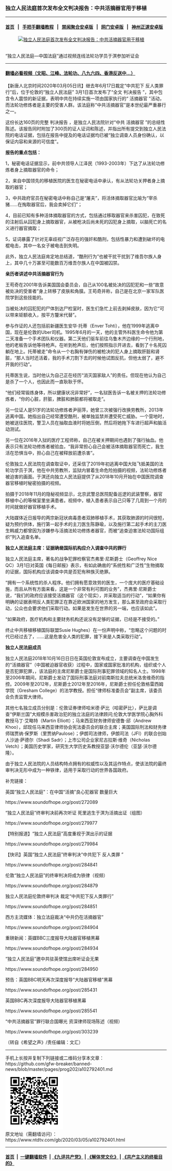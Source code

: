 ### 独立人民法庭首次发布全文判决报告：中共活摘器官用于移植
------------------------

#### [首页](https://github.com/gfw-breaker/banned-news/blob/master/README.md) &nbsp;&nbsp;|&nbsp;&nbsp; [手把手翻墙教程](https://github.com/gfw-breaker/guides/wiki) &nbsp;&nbsp;|&nbsp;&nbsp; [禁闻聚合安卓版](https://github.com/gfw-breaker/bn-android) &nbsp;&nbsp;|&nbsp;&nbsp; [网门安卓版](https://github.com/oGate2/oGate) &nbsp;&nbsp;|&nbsp;&nbsp; [神州正道安卓版](https://github.com/SzzdOgate/update) 



<div><div class="featured_image">
 <a href="https://i.ntdtv.com/assets/uploads/2020/03/1-48.jpg" target="_blank">
  <figure>
   <img alt="独立人民法庭首次发布全文判决报告：中共活摘器官用于移植" src="https://i.ntdtv.com/assets/uploads/2020/03/1-48-800x450.jpg"/>
  </figure><br/>
 </a>
 <span class="caption">
  “独立人民法庭—中国法庭”通过视频连线法轮功学员于溟参加听证会
 </span>
</div>
</div><hr/>

#### [翻墙必看视频（文昭、江峰、法轮功、八九六四、香港反送中...）](https://github.com/gfw-breaker/banned-news/blob/master/pages/link3.md)

<div><div class="post_content" itemprop="articleBody">
 <p>
  【新唐人北京时间2020年03月05日讯】继去年6月17日裁定“中共犯下
  <ok href="https://www.ntdtv.com/gb/反人类罪.htm">
   反人类罪
  </ok>
  行”后，位于伦敦的“独立人民法庭” 3月1日首次发布了“全文
  <ok href="https://www.ntdtv.com/gb/判决报告.htm">
   判决报告
  </ok>
  ”，其中包含令人震惊的新证据，表明中共在持续实施一项由国家执行的“
  <ok href="https://www.ntdtv.com/gb/活摘器官.htm">
   活摘器官
  </ok>
  ”活动，而法轮功修炼者是主要的受害人群。该法庭称“中共活摘器官”是本世纪最严重暴行之一。
 </p>
 <p>
  这份长达160页的完整
  <ok href="https://www.ntdtv.com/gb/判决报告.htm">
   判决报告
  </ok>
  ，是独立人民法院针对“中共
  <ok href="https://www.ntdtv.com/gb/活摘器官.htm">
   活摘器官
  </ok>
  ”的总结性陈述。该报告同时附加了300页的证人证词和陈述，并指出所有提交到独立人民法院的电话证据，包括在报告中提及的电话证据均已被“独立调查人员身份确认，以保证内容和来源的可信度”。
 </p>
 <p>
  <strong>
   报告的重点包括：
  </strong>
 </p>
 <p>
  1，秘密电话证据显示，前中共领导人江泽民（1993-2003年）下达了从法轮功修炼者身上摘取器官的命令；
 </p>
 <p>
  2，来自中国领先的移植医院的医生在秘密电话中承认，有从法轮功关押者身上摘取的器官；
 </p>
 <p>
  3，中共政府官员在秘密电话中称自己是“屠夫”，将活体摘取器官比喻为“宰杀猪……在掏取器官后，我会卖掉它们”；
 </p>
 <p>
  4，目前已知有多种活体摘取器官的方式，包括通过移取器官来杀害囚犯，在致死的注射后从囚犯身上摘取器官，从被枪决后尚未死的囚犯身上摘取，以脑死亡的名义进行器官摘取；
 </p>
 <p>
  5，证词暴露了针对无辜歧视广泛存在的强奸和酷刑，包括性暴力和遭到破坏的电棍电击，其中一名女子被电击到失明。
 </p>
 <p>
  此外，独立人民法庭肯定地总结道，“酷刑行为”也被干扰干扰到了维吾尔族人身上，其中几十万甚至可能数百万维吾尔族人在中国被囚禁。
 </p>
 <p>
  <strong>
   亲历者讲述中共活摘器官行为
  </strong>
 </p>
 <p>
  王苟奇在2001年告诉美国国会委员会，自己从100名被处决的囚犯犯和一些“故意被处决的受害者”身上转移了皮肤和角膜。王苟奇并称，自己是在北京一家军队医院学到这些技能的。
 </p>
 <p>
  当被处决的囚犯犯的尸体到达尸检室时，医生们急忙上前去剥掉皮肤，因为它“可以带来钜额收入，按平方釐米代替”。
 </p>
 <p>
  参与作证的人还包括前新疆医生安华‧托蒂（Enver Tohti），他在1999年逃离中国，现在是伦敦的Uber司机。1995年6月的一天，他的主管外科医生命令他为第二天准备一个手术团队和仪器。第二天他们驱车前往乌鲁木齐边缘的一个行刑地，他的老板告诉他等待枪声。在听到枪声后，他们按照指示开进去，看到了十名死囚躺在地上。托蒂被走”命令从一个右胸有弹伤的被枪决的犯人身上摘取肝脏和肾脏，“那人当时还活着，我的手术刀割下去的时候他试图反抗，但他太弱了，避不开我的行动”。
 </p>
 <p>
  托蒂医生说，当时他认为自己正在经历“消灭国家敌人”的责任。但现在他认为自己是杀了一个人，也因此而一直耿耿于怀。
 </p>
 <p>
  “他们经常锻炼身体，所以健康状况非常好”，一名狱医告诉一名被关押的法轮功修炼者，“你的心脏，肝脏，脾脏和肺脏都将被取走”。
 </p>
 <p>
  另一位证人是51岁的法轮功修炼者尹丽萍，她曾三次被强行改换劳教所，2013年逃离中国。她指出自己经常遭受酷刑，被单独监禁并遭受死亡威胁。一个营地时，她被送往医院，警卫人员在抽取血液时将她压倒，然后将她拖下车进行超声和脑活动测试。
 </p>
 <p>
  另一位在2016年入狱的医疗工程师称，自己在被关押期间也遇到了强行抽血。他表示只有法轮功修炼者被验血，“我非常担心自己会被活体摘取器官而死亡，我生活在恐惧当中，担心自己在被释放前遭杀害”。
 </p>
 <p>
  伦敦独立人民法院在调查取证中，还采信了2019年初逃离中国大陆飞抵美国的法轮功学员于溟，他在中共劳教所，监狱内冒着生命危险拍摄的视频，法轮功修炼者被迫害的画面。于溟还向独立人民法庭提供了从2018年10月开始在中国医院调查器官移植时秘密拍摄的视频。
 </p>
 <p>
  拍摄于2018年11月的隐秘视频显示，北京武警总医院配备巡逻的武装警察，器官移植中心的等候室里坐满患者。视频中，植入患者表示自己只等了几周到一个月的时间就做好器官移植手术。
 </p>
 <p>
  大陆媒体近日报导的两宗新冠状病毒患者双肺移植手术，其获取肺源的时间很短，疑为预约供体，施行第一起手术的主刀医生陈静瑜，以及施行第二起手术的主刀医生韩威力都曾因为涉嫌参与活摘法轮功修炼者器官，而被“追查迫害法轮功国际组织”列入追查名单。
 </p>
 <p>
  <strong>
   独立人民法庭主席：证据确凿国际机构应介入调查中共的罪行
  </strong>
 </p>
 <p>
  独立人民法庭主席，著名的战争犯罪检察官杰弗里·尼斯爵士（Geoffrey Nice QC）3月1日对英国《每日邮报》表示，有如此确凿的“系统性和广泛性”生物摘取的证据，国际机构应该调查中共是否犯有种族灭绝罪。
 </p>
 <p>
  “拥有一个系统性的杀人程序。他们拥有愿意效劳的医生，一个庞大的医疗基础设施，而且从所有方面来看，这是一个非常有利可图的业务”，杰弗里·尼斯爵士说，“我们的政府应该接受活摘器官（这个现实），并采取适当的行动”，“如果你有明确的证据表明反人类犯罪正在靠近欧洲国家的地方发生，那么甚至政府会采取行动，公众也会要求他们采取行动。如果是发生在世界的另一端，也应该如此”。
 </p>
 <p>
  “如果政府，医疗机构和主要财务机构还说没有足够的证据，已经是不接受的。”
 </p>
 <p>
  终止中共移植移植国际联盟Susie Hughes）在一份声明中称，“忽略这个问题的时代已经过去了，……这是危害全人类的犯罪，接下来是人类采取行动”。
 </p>
 <p>
  <strong>
   独立人民法庭成员
  </strong>
 </p>
 <p>
  独立人民法庭2018年10月16日日日在英国伦敦宣布成立，主要调查在中国发生的“活摘器官”（中国被迫器官收获）过程中，国家或国家批准的机构，组织或个人是否犯罪犯罪，，该法庭的主席尼斯爵士是国际刑事犯罪领域的知名人士。1998年至2006年期间，尼斯爵士发动了国际刑事法庭对前南斯拉夫总统米洛舍维奇的指控。2009年至2012年，尼斯爵士2012年至2016年，尼斯爵士担任伦敦格雷西姆学院（Gresham College）的法学教授。担任“律师标准委员会”副主席，该委员会负责监管大律师。
 </p>
 <p>
  其他七名独立成员分别是：伦敦证券律师哈米德·萨比（哈密萨比），萨比是调查“伊斯兰国”大规模杀害政治犯的独立法庭的法律顾问;伦敦大学医学院心胸外科教授马丁·艾略特（Martin Elliott）；马来西亚财务律师安德鲁·邱（Andrew Khoo），邱现任马来西亚律师协会宪法委员会的联合主席；美国国际刑法和财务律师瑞贾纳·保罗斯（里贾纳Paulose）；伊朗司法律师，伊朗司法（JFI）的联合创始人沙迪·萨德尔（Shadi Sadr）；上市公司企业家尼古拉斯·维奇（Nicholas Vetch）；美国历史学家，研究生大学历史系教授亚瑟·沃尔德伦（亚瑟·沃尔德隆）。
 </p>
 <p>
  由于独立人民法院的人员结构特点拥有的权威性以及其运作特点，使该法院的最终审判决无形中成为一种铁律，适用于采取行动的世界各国政府。
 </p>
 <p>
  补充链接：
 </p>
 <p>
  英国“独立人民法庭”：在中国“活摘”良心犯器官 数量巨大
 </p>
 <p>
  https://www.soundofhope.org/post/272089
 </p>
 <p>
  “独立人民法庭”终审判决前再次听证 死里逃生于溟为活摘出证（组图）
 </p>
 <p>
  https://www.soundofhope.org/post/279977
 </p>
 <p>
  【特别报道】“独立人民法庭”高度重视于溟出示的证据
 </p>
 <p>
  https://www.soundofhope.org/post/279984
 </p>
 <p>
  【快讯】英国“独立人民法庭”终审判决“中共犯下
  <ok href="https://www.ntdtv.com/gb/反人类罪.htm">
   反人类罪
  </ok>
  ”
 </p>
 <p>
  https://www.soundofhope.org/post/284841
 </p>
 <p>
  伦敦“独立人民法庭”的终审判决将成为铁律（视频）
 </p>
 <p>
  https://www.soundofhope.org/post/284879
 </p>
 <p>
  独立人民法庭伦敦终审判决 裁定“中共犯下反人类罪行”
 </p>
 <p>
  https://www.soundofhope.org/post/284851
 </p>
 <p>
  西方主流媒体：独立法庭裁决“中共仍在活摘器官”
 </p>
 <p>
  https://www.soundofhope.org/post/284904
 </p>
 <p>
  重磅新闻：英媒BBC三度报导大陆器官移植黑幕
 </p>
 <p>
  https://www.soundofhope.org/post/284934
 </p>
 <p>
  “独立人民法庭”邀中共驻英使馆出席听证会无果
 </p>
 <p>
  https://www.soundofhope.org/post/284950
 </p>
 <p>
  预告：英国BBC明天再次深度报导“大陆器官移植”黑幕
 </p>
 <p>
  https://www.soundofhope.org/post/285431
 </p>
 <p>
  英国BBC再次深度报导大陆器官移植黑幕
 </p>
 <p>
  https://www.soundofhope.org/post/285541
 </p>
 <p>
  “中共活摘器官”罪行联合国曝光 资深律师现场陈述（视频）
 </p>
 <p>
  https://www.soundofhope.org/post/303239
 </p>
 <p>
  （转自《希望之声》/责任编辑：文汇）
 </p>
 <div class="single_ad">
 </div>
</div>
</div>
<hr/>
手机上长按并复制下列链接或二维码分享本文章：<br/>
https://github.com/gfw-breaker/banned-news/blob/master/pages/prog202/a102792401.md <br/>
<a href='https://github.com/gfw-breaker/banned-news/blob/master/pages/prog202/a102792401.md'><img src='https://github.com/gfw-breaker/banned-news/blob/master/pages/prog202/a102792401.md.png'/></a> <br/>
原文地址（需翻墙访问）：https://www.ntdtv.com/gb/2020/03/05/a102792401.html


------------------------
#### [首页](https://github.com/gfw-breaker/banned-news/blob/master/README.md) &nbsp;|&nbsp; [一键翻墙软件](https://github.com/gfw-breaker/nogfw/blob/master/README.md) &nbsp;| [《九评共产党》](https://github.com/gfw-breaker/9ping.md/blob/master/README.md#九评之一评共产党是什么) | [《解体党文化》](https://github.com/gfw-breaker/jtdwh.md/blob/master/README.md) | [《共产主义的终极目的》](https://github.com/gfw-breaker/gczydzjmd.md/blob/master/README.md)


<img src='http://gfw-breaker.win/banned-news/pages/prog202/a102792401.md' width='0px' height='0px'/>